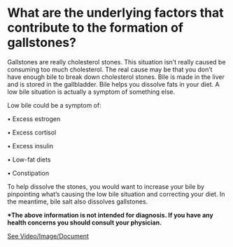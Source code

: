 # What are the underlying factors that contribute to the formation of gallstones?

Gallstones are really cholesterol stones. This situation isn’t really caused be consuming too much cholesterol. The real cause may be that you don’t have enough bile to break down cholesterol stones.  Bile is made in the liver and is stored in the gallbladder. Bile helps you dissolve fats in your diet. A low bile situation is actually a symptom of something else.

Low bile could be a symptom of:

• Excess estrogen 

• Excess cortisol 

• Excess insulin 

• Low-fat diets 

• Constipation 

To help dissolve the stones, you would want to increase your bile by pinpointing what’s causing the low bile situation and correcting your diet. In the meantime, bile salt also dissolves gallstones. 

**\*The above information is not intended for diagnosis. If you have any health concerns you should consult your physician.**

 [See Video/Image/Document](https://hls-player.drberg.com/asset?path=migrated-assets/what-causes-gallstones-how-to-treat-them-drberg)